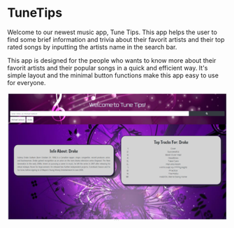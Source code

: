 # TuneTips
Welcome to our newest music app, Tune Tips. This app helps the user to find some brief information and trivia about their favorit artists and their top rated songs by inputting the artists name in the search bar.

This app is designed for the people who wants to know more about their favorit artists and their popular songs in a quick and efficient way. It's simple layout and the minimal button functions make this app easy to use for everyone.

![The search result of the artists](img/screenshot.png) 
